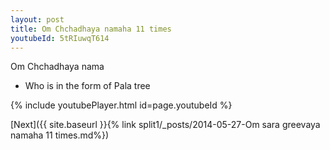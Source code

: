 ```yaml
---
layout: post
title: Om Chchadhaya namaha 11 times
youtubeId: 5tRIuwqT614
---
```

 
 
Om Chchadhaya nama 
 
 -  Who is in the form of Pala tree 
 
  
 
  
 
 
 
 
 
 


{% include youtubePlayer.html id=page.youtubeId %}
 
[Next]({{ site.baseurl }}{% link  split1/_posts/2014-05-27-Om sara greevaya namaha 11 times.md%})
 
